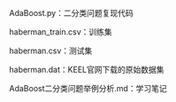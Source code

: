 AdaBoost.py：二分类问题复现代码

haberman_train.csv：训练集

haberman.csv：测试集

haberman.dat：KEEL官网下载的原始数据集

AdaBoost二分类问题举例分析.md：学习笔记
